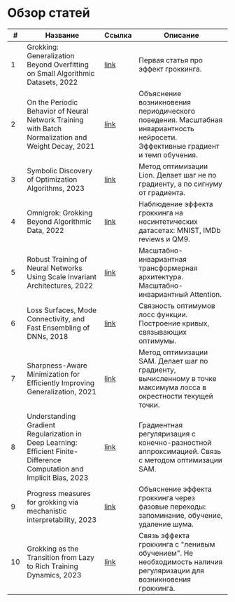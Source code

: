 # Обзор статей
| # | Название  | Ссылка | Описание |
| - | --------- | ------ | -------- |
| 1 | Grokking: Generalization Beyond Overfitting on Small Algorithmic Datasets, 2022 | [link](https://arxiv.org/abs/2201.02177) | Первая статья про эффект гроккинга.|
| 2 | On the Periodic Behavior of Neural Network Training with Batch Normalization and Weight Decay, 2021 | [link](https://arxiv.org/abs/2106.15739) | Объяснение возникновения периодического поведения. Масштабная инвариантность нейросети. Эффективные градиент и темп обучения.|
| 3 | Symbolic Discovery of Optimization Algorithms, 2023 | [link](https://arxiv.org/abs/2302.06675) | Метод оптимизации Lion. Делает шаг не по градиенту, а по сигнуму от градиента. |
| 4 | Omnigrok: Grokking Beyond Algorithmic Data, 2022 | [link](https://arxiv.org/abs/2210.01117) | Наблюдение эффекта гроккинга на несинтетических датасетах: MNIST, IMDb reviews и QM9. |
| 5 | Robust Training of Neural Networks Using Scale Invariant Architectures, 2022 | [link](https://arxiv.org/abs/2202.00980) | Масштабно-инвариантная трансформерная архитектура. Масштабно-инвариантный Attention.|
| 6 | Loss Surfaces, Mode Connectivity, and Fast Ensembling of DNNs, 2018 | [link](https://arxiv.org/abs/1802.10026) | Связность оптимумов лосс функции. Построение кривых, связывающих оптимумы.|
| 7 | Sharpness-Aware Minimization for Efficiently Improving Generalization, 2021 | [link](https://arxiv.org/abs/2010.01412) | Метод оптимизации SAM. Делает шаг по градиенту, вычисленному в точке максимума лосса в окрестности текущей точки. |
| 8 | Understanding Gradient Regularization in Deep Learning: Efficient Finite-Difference Computation and Implicit Bias, 2023 | [link](https://arxiv.org/abs/2210.02720v2) | Градиентная регуляризация с конечно-разностной аппроксимацией. Связь с методом оптимизации SAM. |
| 9 | Progress measures for grokking via mechanistic interpretability, 2023 | [link](https://arxiv.org/abs/2301.05217) | Объяснение эффекта гроккинга через фазовые переходы: запоминание, обучение, удаление шума.|
| 10 | Grokking as the Transition from Lazy to Rich Training Dynamics, 2023 | [link](https://arxiv.org/abs/2310.06110) | Связь эффекта гроккинга с "ленивым обучением". Не необходимость наличия регуляризации для возникновения гроккинга. |
